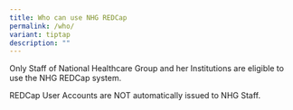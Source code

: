 ```yaml
---
title: Who can use NHG REDCap
permalink: /who/
variant: tiptap
description: ""
---
```

<p>Only Staff of National Healthcare Group and her Institutions are eligible
to use the NHG REDCap system.</p>
<p></p>
<p>REDCap User Accounts are NOT automatically issued to NHG Staff.</p>
<p></p>
<p></p>